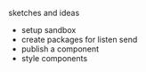 sketches and ideas

- setup sandbox
- create packages for listen send
- publish a component
- style components
